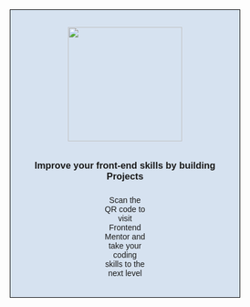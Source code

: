 <!DOCTYPE html>
<html lang="en">
<head>
  <meta charset="UTF-8">
  <meta http-equiv="X-UA-Compatible" content="IE=edge">
  <meta name="viewport" content="width=device-width, initial-scale=1.0">
  <title>QR Code </title>
</head>

<body>
  <div class='container'>
    <div class='qrWrapper'>
      <img src='https://api.qrserver.com/v1/create-qr-code/?size=200x200&data=example'>
    </div>
    <h3>Improve your front-end skills by building Projects </h3>
    <div class='textwrapper'>
      <p> Scan the QR code to visit Frontend Mentor and take your coding skills to the next level</p>
    </div>
  </div>
  
<style>
  :root {
  --white: hsl(0, 0%, 100%);
  --lightGray: hsl(212, 45%, 89%);
  --grayishBlue: hsl(220, 15%, 55%);
  --darkBlue: hsl(218, 44%, 22%);
}

* {
  font-family: "Outfit", sans-serif;
  margin: 0;
  padding: 0;
  box-sizing: border-box;
}
.qrWrapper {
  display: flex;
  justify-content: center;
  padding: 10px;
}
img {
  width: 200px;
  height: 200px;
}
.container {
  border: 1px solid black;
  text-align: center;
  padding: 20px;
  background-color: var(--lightGray);
}
.textwrapper , h3{
  display: flex;
  justify-content: center;
}
.textwrapper p {
  width: 20%;
  padding-top: 10px;
}
  
</style>


</body>
</html>

